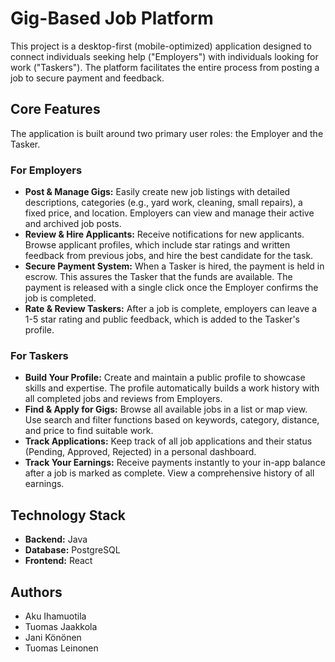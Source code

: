 # Gig-Based Job Platform

This project is a desktop-first (mobile-optimized) application designed to connect individuals seeking help ("Employers") with individuals looking for work ("Taskers"). The platform facilitates the entire process from posting a job to secure payment and feedback.

## Core Features

The application is built around two primary user roles: the Employer and the Tasker.

### For Employers
* **Post & Manage Gigs:** Easily create new job listings with detailed descriptions, categories (e.g., yard work, cleaning, small repairs), a fixed price, and location. Employers can view and manage their active and archived job posts.
* **Review & Hire Applicants:** Receive notifications for new applicants. Browse applicant profiles, which include star ratings and written feedback from previous jobs, and hire the best candidate for the task.
* **Secure Payment System:** When a Tasker is hired, the payment is held in escrow. This assures the Tasker that the funds are available. The payment is released with a single click once the Employer confirms the job is completed.
* **Rate & Review Taskers:** After a job is complete, employers can leave a 1-5 star rating and public feedback, which is added to the Tasker's profile.

### For Taskers
* **Build Your Profile:** Create and maintain a public profile to showcase skills and expertise. The profile automatically builds a work history with all completed jobs and reviews from Employers.
* **Find & Apply for Gigs:** Browse all available jobs in a list or map view. Use search and filter functions based on keywords, category, distance, and price to find suitable work.
* **Track Applications:** Keep track of all job applications and their status (Pending, Approved, Rejected) in a personal dashboard.
* **Track Your Earnings:** Receive payments instantly to your in-app balance after a job is marked as complete. View a comprehensive history of all earnings.

## Technology Stack
* **Backend:** Java
* **Database:** PostgreSQL
* **Frontend:** React

## Authors
* Aku Ihamuotila
* Tuomas Jaakkola
* Jani Könönen
* Tuomas Leinonen
